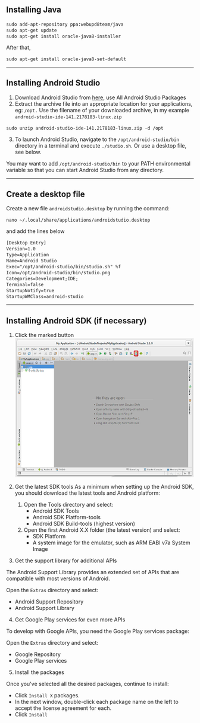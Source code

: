 ## Installing Java

```
sudo add-apt-repository ppa:webupd8team/java
sudo apt-get update
sudo apt-get install oracle-java8-installer
```

After that,
```
sudo apt-get install oracle-java8-set-default
```

---
## Installing Android Studio

1. Download Android Studio from [here](https://developer.android.com/sdk/index.html), use All Android Studio Packages
2. Extract the archive file into an appropriate location for your applications, eg: ```/opt.``` Use the filename of your downloaded archive, in my example ```android-studio-ide-141.2178183-linux.zip```
```
sudo unzip android-studio-ide-141.2178183-linux.zip -d /opt
```
3. To launch Android Studio, navigate to the ```/opt/android-studio/bin``` directory in a terminal and execute ```./studio.sh```. Or use a desktop file, see below.

You may want to add ```/opt/android-studio/bin``` to your PATH environmental variable so that you can start Android Studio from any directory.

---
## Create a desktop file

Create a new file ```androidstudio.desktop``` by running the command:
```
nano ~/.local/share/applications/androidstudio.desktop
```
and add the lines below
```
[Desktop Entry]
Version=1.0
Type=Application
Name=Android Studio
Exec="/opt/android-studio/bin/studio.sh" %f
Icon=/opt/android-studio/bin/studio.png
Categories=Development;IDE;
Terminal=false
StartupNotify=true
StartupWMClass=android-studio
```

---
## Installing Android SDK (if necessary)

1. Click the marked button
![](img/studio.png)

2. Get the latest SDK tools
As a minimum when setting up the Android SDK, you should download the latest tools and Android platform:
    1. Open the Tools directory and select:
        * Android SDK Tools
        * Android SDK Platform-tools
        * Android SDK Build-tools (highest version)
    2. Open the first Android X.X folder (the latest version) and select:
        * SDK Platform
        * A system image for the emulator, such as ARM EABI v7a System Image

3. Get the support library for additional APIs

The Android Support Library provides an extended set of APIs that are compatible with most versions of Android.

Open the ```Extras``` directory and select:
* Android Support Repository
* Android Support Library

4. Get Google Play services for even more APIs

To develop with Google APIs, you need the Google Play services package:

Open the ```Extras``` directory and select:
* Google Repository
* Google Play services

5. Install the packages

Once you've selected all the desired packages, continue to install:
* Click ```Install X``` packages.
* In the next window, double-click each package name on the left to accept the license agreement for each.
* Click ```Install```